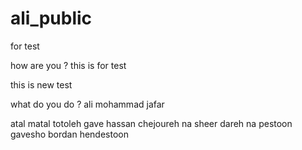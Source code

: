 # ali_public
for test

how are you ? 
this is for test 

this is new test 

what do you do ?
ali 
mohammad
jafar




atal matal totoleh 		gave hassan chejoureh
na sheer dareh na pestoon 	gavesho bordan hendestoon

